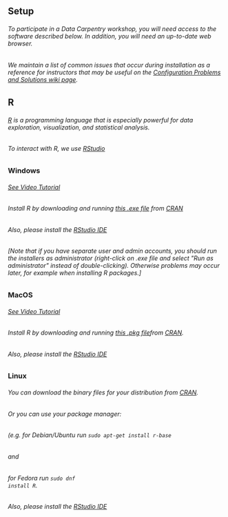 

## Setup

###### To participate in a Data Carpentry workshop, you will need access to the software described below. In addition, you will need an up-to-date web browser.

###### We maintain a list of common issues that occur during installation as a reference for instructors that may be useful on the <a href="https://github.com/swcarpentry/workshop-template/wiki/Configuration-Problems-and-Solutions">Configuration Problems and Solutions wiki page</a>.

## R 
###### <a href="http://www.r-project.org">R</a> is a programming language that is especially powerful for data exploration, visualization, and statistical analysis. 
###### To interact with R, we use <a href="http://www.rstudio.com/">RStudio</a>

### Windows 
###### <a href="https://www.youtube.com/watch?v=q0PjTAylwoU">See Video Tutorial</a> 
###### Install R by downloading and running <a href="http://cran.r-project.org/bin/windows/base/release.htm">this .exe file</a> from <a href="http://cran.r-project.org/index.html">CRAN</a> 
###### Also, please install the <a href="http://www.rstudio.com/ide/download/desktop">RStudio IDE</a>

###### [Note that if you have separate user and admin accounts, you should run the installers as administrator (right-click on .exe file and select "Run as administrator" instead of double-clicking). Otherwise problems may occur later, for example when installing R packages.]
 ### MacOS
 ###### <a href="https://www.youtube.com/watch?v=5-ly3kyxwEg">See Video Tutorial</a> 
 ###### Install R by downloading and running <a href="http://cran.r-project.org/bin/macosx/R-latest.pkg">this .pkg file</a>from <a href="http://cran.r-project.org/index.html">CRAN</a>. 
 ###### Also, please install the <a href="http://www.rstudio.com/ide/download/desktop">RStudio IDE</a>
  ### Linux
  ###### You can download the binary files for your distribution from <a href="http://cran.r-project.org/index.html">CRAN</a>. 
  ###### Or you can use your package manager:
  ###### (e.g. for Debian/Ubuntu run <code>sudo apt-get install r-base</code> 
  ###### and 
  ###### for Fedora run <code>sudo dnf install R</code>.  
  ###### Also, please install the <a href="http://www.rstudio.com/ide/download/desktop">RStudio IDE</a>
      
